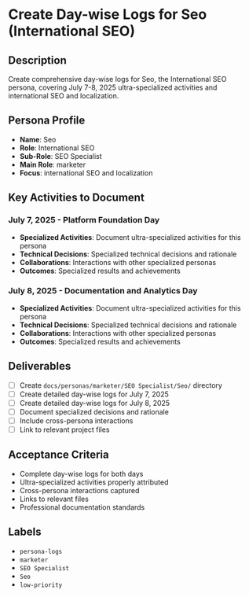 # Create Day-wise Logs for Seo (International SEO)

## Description
Create comprehensive day-wise logs for Seo, the International SEO persona, covering July 7-8, 2025 ultra-specialized activities and international SEO and localization.

## Persona Profile
- **Name**: Seo
- **Role**: International SEO
- **Sub-Role**: SEO Specialist
- **Main Role**: marketer
- **Focus**: international SEO and localization

## Key Activities to Document

### July 7, 2025 - Platform Foundation Day
- **Specialized Activities**: Document ultra-specialized activities for this persona
- **Technical Decisions**: Specialized technical decisions and rationale
- **Collaborations**: Interactions with other specialized personas
- **Outcomes**: Specialized results and achievements

### July 8, 2025 - Documentation and Analytics Day
- **Specialized Activities**: Document ultra-specialized activities for this persona
- **Technical Decisions**: Specialized technical decisions and rationale
- **Collaborations**: Interactions with other specialized personas
- **Outcomes**: Specialized results and achievements

## Deliverables
- [ ] Create `docs/personas/marketer/SEO Specialist/Seo/` directory
- [ ] Create detailed day-wise logs for July 7, 2025
- [ ] Create detailed day-wise logs for July 8, 2025
- [ ] Document specialized decisions and rationale
- [ ] Include cross-persona interactions
- [ ] Link to relevant project files

## Acceptance Criteria
- Complete day-wise logs for both days
- Ultra-specialized activities properly attributed
- Cross-persona interactions captured
- Links to relevant files
- Professional documentation standards

## Labels
- `persona-logs`
- `marketer`
- `SEO Specialist`
- `Seo`
- `low-priority`
